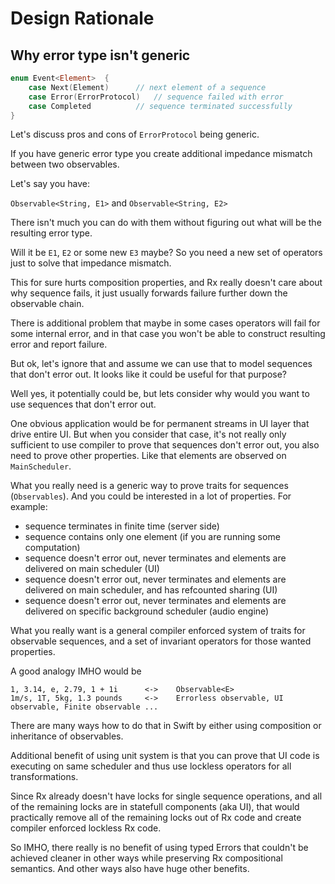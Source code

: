 Design Rationale
================

## Why error type isn't generic

```Swift
enum Event<Element>  {
    case Next(Element)      // next element of a sequence
    case Error(ErrorProtocol)   // sequence failed with error
    case Completed          // sequence terminated successfully
}
```

Let's discuss pros and cons of `ErrorProtocol` being generic.

If you have generic error type you create additional impedance mismatch between two observables.

Let's say you have:

`Observable<String, E1>` and `Observable<String, E2>`

There isn't much you can do with them without figuring out what will be the resulting error type.

Will it be `E1`, `E2` or some new `E3` maybe? So you need a new set of operators just to solve that impedance mismatch.

This for sure hurts composition properties, and Rx really doesn't care about why sequence fails, it just usually forwards failure further down the observable chain.

There is additional problem that maybe in some cases operators will fail for some internal error, and in that case you won't be able to construct resulting error and report failure.

But ok, let's ignore that and assume we can use that to model sequences that don't error out. It looks like it could be useful for that purpose?

Well yes, it potentially could be, but lets consider why would you want to use sequences that don't error out.

One obvious application would be for permanent streams in UI layer that drive entire UI. But when you consider that case, it's not really only sufficient to use compiler to prove that sequences don't error out, you also need to prove other properties. Like that elements are observed on `MainScheduler`.

What you really need is a generic way to prove traits for sequences (`Observables`). And you could be interested in a lot of properties. For example:

* sequence terminates in finite time (server side)
* sequence contains only one element (if you are running some computation)
* sequence doesn't error out, never terminates and elements are delivered on main scheduler (UI)
* sequence doesn't error out, never terminates and elements are delivered on main scheduler, and has refcounted sharing (UI)
* sequence doesn't error out, never terminates and elements are delivered on specific background scheduler (audio engine)

What you really want is a general compiler enforced system of traits for observable sequences, and a set of invariant operators for those wanted properties.

A good analogy IMHO would be

```
1, 3.14, e, 2.79, 1 + 1i      <->    Observable<E>
1m/s, 1T, 5kg, 1.3 pounds     <->    Errorless observable, UI observable, Finite observable ...
```

There are many ways how to do that in Swift by either using composition or inheritance of observables.

Additional benefit of using unit system is that you can prove that UI code is executing on same scheduler and thus use lockless operators for all transformations.

Since Rx already doesn't have locks for single sequence operations, and all of the remaining locks are in statefull components (aka UI), that would practically remove all of the remaining locks out of Rx code and create compiler enforced lockless Rx code.

So IMHO, there really is no benefit of using typed Errors that couldn't be achieved cleaner in other ways while preserving Rx compositional semantics. And other ways also have huge other benefits.
